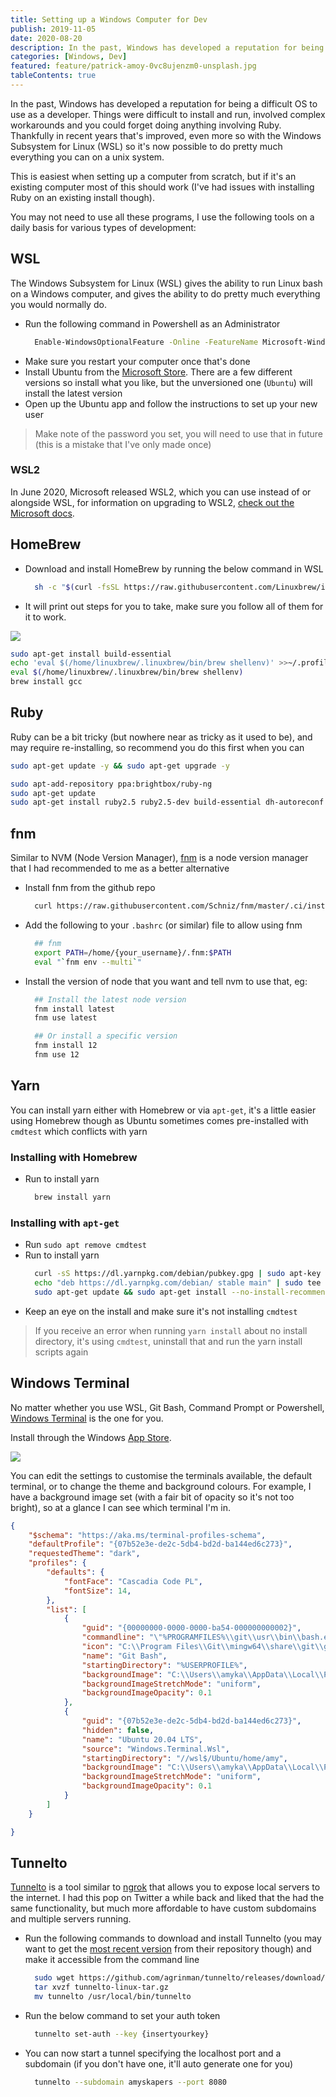 ```yaml
---
title: Setting up a Windows Computer for Dev
publish: 2019-11-05
date: 2020-08-20
description: In the past, Windows has developed a reputation for being a difficult OS to use as a developer. Things were difficult to install and run, involved complex workarounds and you could forget doing anything involving Ruby. Thankfully in recent years that's improved, even more so with the Windows Subsystem for Linux (WSL) so it's now possible to do pretty much everything you can on a Unix system.
categories: [Windows, Dev]
featured: feature/patrick-amoy-0vc8ujenzm0-unsplash.jpg
tableContents: true
---
```


In the past, Windows has developed a reputation for being a difficult OS to use as a developer. Things were difficult to install and run, involved complex workarounds and you could forget doing anything involving Ruby. Thankfully in recent years that's improved, even more so with the Windows Subsystem for Linux (WSL) so it's now possible to do pretty much everything you can on a unix system.

This is easiest when setting up a computer from scratch, but if it's an existing computer most of this should work (I've had issues with installing Ruby on an existing install though).

You may not need to use all these programs, I use the following tools on a daily basis for various types of development:

## WSL

The Windows Subsystem for Linux (WSL) gives the ability to run Linux bash on a Windows computer, and gives the ability to do pretty much everything you would normally do.

* Run the following command in Powershell as an Administrator
  ```bash
    Enable-WindowsOptionalFeature -Online -FeatureName Microsoft-Windows-Subsystem-Linux
  ```
* Make sure you restart your computer once that's done
* Install Ubuntu from the [Microsoft Store](https://www.microsoft.com/en-au/p/ubuntu-1804-lts/9n9tngvndl3q?activetab=pivot:overviewtab). There are a few different versions so install what you like, but the unversioned one (`Ubuntu`) will install the latest version
* Open up the Ubuntu app and follow the instructions to set up your new user

<blockquote class="callout" data-tag="Pro tip">

Make note of the password you set, you will need to use that in future (this is a mistake that I've only made once)

</blockquote>

### WSL2 

In June 2020, Microsoft released WSL2, which you can use instead of or alongside WSL, for information on upgrading to WSL2, [check out the Microsoft docs](https://docs.microsoft.com/en-us/windows/wsl/install-win10#update-to-wsl-2?WT.mc_id=DOP-MVP-5003595).

## HomeBrew

* Download and install HomeBrew by running the below command in WSL
  ```bash
    sh -c "$(curl -fsSL https://raw.githubusercontent.com/Linuxbrew/install/master/install.sh)"
  ```
* It will print out steps for you to take, make sure you follow all of them for it to work.

![](/img/dev/windows-terminal-setup/homebrew-install.png)

```bash
sudo apt-get install build-essential
echo 'eval $(/home/linuxbrew/.linuxbrew/bin/brew shellenv)' >>~/.profile
eval $(/home/linuxbrew/.linuxbrew/bin/brew shellenv)
brew install gcc
```

## Ruby

Ruby can be a bit tricky (but nowhere near as tricky as it used to be), and may require re-installing, so recommend you do this first when you can

```bash
sudo apt-get update -y && sudo apt-get upgrade -y

sudo apt-add-repository ppa:brightbox/ruby-ng
sudo apt-get update
sudo apt-get install ruby2.5 ruby2.5-dev build-essential dh-autoreconf
```

## fnm

Similar to NVM (Node Version Manager), [fnm](https://github.com/Schniz/fnm) is a node version manager that I had recommended to me as a better alternative

* Install fnm from the github repo
  ```bash
    curl https://raw.githubusercontent.com/Schniz/fnm/master/.ci/install.sh | bash
  ```
* Add the following to your `.bashrc` (or similar) file to allow using fnm
  ```bash
    ## fnm
    export PATH=/home/{your_username}/.fnm:$PATH
    eval "`fnm env --multi`"
  ```
* Install the version of node that you want and tell nvm to use that, eg:
  ```bash
    ## Install the latest node version
    fnm install latest
    fnm use latest

    ## Or install a specific version
    fnm install 12
    fnm use 12
  ```

## Yarn

You can install yarn either with Homebrew or via `apt-get`, it's a little easier using Homebrew though as Ubuntu sometimes comes pre-installed with `cmdtest` which conflicts with yarn

### Installing with Homebrew

* Run to install yarn
  ```bash
    brew install yarn
  ```

### Installing with `apt-get`

* Run `sudo apt remove cmdtest`
* Run to install yarn
  ```bash
    curl -sS https://dl.yarnpkg.com/debian/pubkey.gpg | sudo apt-key add -
    echo "deb https://dl.yarnpkg.com/debian/ stable main" | sudo tee /etc/apt/sources.list.d/yarn.list
    sudo apt-get update && sudo apt-get install --no-install-recommends yarn
  ```
* Keep an eye on the install and make sure it's not installing `cmdtest`

<blockquote class="callout" data-tag="Pro Tip">

If you receive an error when running `yarn install` about no install directory, it's using `cmdtest`, uninstall that and run the yarn install scripts again

</blockquote>

## Windows Terminal

No matter whether you use WSL, Git Bash, Command Prompt or Powershell, [Windows Terminal](https://www.microsoft.com/en-au/p/windows-terminal/9n0dx20hk701?activetab=pivot:overviewtab) is the one for you.

Install through the Windows [App Store](https://www.microsoft.com/en-au/p/windows-terminal/9n0dx20hk701?activetab=pivot:overviewtab).

![](/img/dev/windows-terminal-setup/windows_terminal.png)

You can edit the settings to customise the terminals available, the default terminal, or to change the theme and background colours. For example, I have a background image set (with a fair bit of opacity so it's not too bright), so at a glance I can see which terminal I'm in.

```json
{
    "$schema": "https://aka.ms/terminal-profiles-schema",
    "defaultProfile": "{07b52e3e-de2c-5db4-bd2d-ba144ed6c273}",
    "requestedTheme": "dark",
    "profiles": {
        "defaults": {
            "fontFace": "Cascadia Code PL",
            "fontSize": 14,
        },
        "list": [
            {
                "guid": "{00000000-0000-0000-ba54-000000000002}",
                "commandline": "\"%PROGRAMFILES%\\git\\usr\\bin\\bash.exe\" -i -l",
                "icon": "C:\\Program Files\\Git\\mingw64\\share\\git\\git-for-windows.ico",
                "name": "Git Bash",
                "startingDirectory": "%USERPROFILE%",
                "backgroundImage": "C:\\Users\\amyka\\AppData\\Local\\Packages\\Microsoft.WindowsTerminal_8wekyb3d8bbwe\\LocalState\\git_bash.png",
                "backgroundImageStretchMode": "uniform",
                "backgroundImageOpacity": 0.1
            },
            {
                "guid": "{07b52e3e-de2c-5db4-bd2d-ba144ed6c273}",
                "hidden": false,
                "name": "Ubuntu 20.04 LTS",
                "source": "Windows.Terminal.Wsl",
                "startingDirectory": "//wsl$/Ubuntu/home/amy",
                "backgroundImage": "C:\\Users\\amyka\\AppData\\Local\\Packages\\Microsoft.WindowsTerminal_8wekyb3d8bbwe\\LocalState\\ubuntu.png",
                "backgroundImageStretchMode": "uniform",
                "backgroundImageOpacity": 0.1
            }
        ]
    }

}
```

## Tunnelto

[Tunnelto](https://tunnelto.dev/) is a tool similar to [ngrok](https://ngrok.com/) that allows you to expose local servers to the internet. I had this pop on Twitter a while back and liked that the had the same functionality, but much more affordable to have custom subdomains and multiple servers running.

* Run the following commands to download and install Tunnelto (you may want to get the [most recent version](https://github.com/agrinman/tunnelto/releases/) from their repository though) and make it accessible from the command line
  ```bash
    sudo wget https://github.com/agrinman/tunnelto/releases/download/0.1.9/tunnelto-linux.tar.gz
    tar xvzf tunnelto-linux-tar.gz
    mv tunnelto /usr/local/bin/tunnelto
  ```
* Run the below command to set your auth token
  ```bash
    tunnelto set-auth --key {insertyourkey}
  ```
* You can now start a tunnel specifying the localhost port and a subdomain (if you don't have one, it'll auto generate one for you)
  ```bash
    tunnelto --subdomain amyskapers --port 8080
  ```